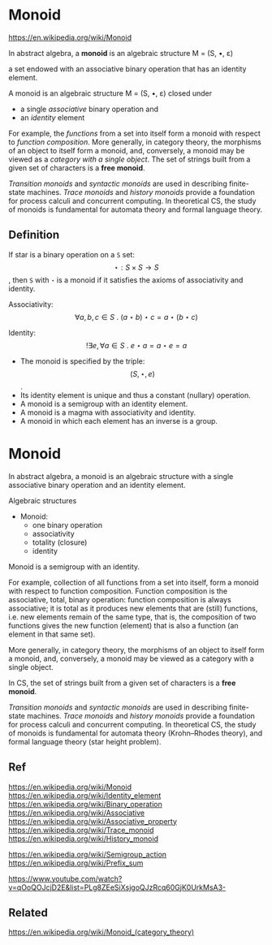 # Monoid

https://en.wikipedia.org/wiki/Monoid

In abstract algebra, a **monoid** is an algebraic structure M = (S, •, ε)


a set endowed with an associative binary operation that has an identity element.


A monoid is an algebraic structure M = (S, •, ε)
closed under
- a single *associative* binary operation and
- an *identity* element


For example,
the *functions* from a set into itself form a monoid with respect to *function composition*. More generally, in category theory, the morphisms of an object to itself form a monoid, and, conversely, a monoid may be viewed as a *category with a single object*. The set of strings built from a given set of characters is a **free monoid**.

*Transition monoids* and *syntactic monoids* are used in describing finite-state machines. *Trace monoids* and *history monoids* provide a foundation for process calculi and concurrent computing. In theoretical CS, the study of monoids is fundamental for automata theory and formal language theory.


## Definition

If star is a binary operation on a `S` set: $$\star: S \times S \to S$$, then `S` with `⋆` is a monoid if it satisfies the axioms of associativity and identity.

Associativity: 
$$\forall a,b,c \in S\ .\ (a \star b) \star c = a \star (b \star c)$$

Identity: 
$$!\exists e, \forall a\in S\ .\ e \star a = a \star e = a$$

- The monoid is specified by the triple: $$(S,\star,e)$$.
- Its identity element is unique and thus a constant (nullary) operation.
- A monoid is a semigroup with an identity element.
- A monoid is a magma with associativity and identity.
- A monoid in which each element has an inverse is a group.


# Monoid

In abstract algebra, a monoid is an algebraic structure with a single associative binary operation and an identity element.

Algebraic structures
  - Monoid:
    - one binary operation
    - associativity
    - totality (closure)
    - identity


Monoid is a semigroup with an identity.

For example, collection of all functions from a set into itself, form a monoid with respect to function composition. Function composition is the associative, total, binary operation: function composition is always associative; it is total as it produces new elements that are (still) functions, i.e. new elements remain of the same type, that is, the composition of two functions gives the new function (element) that is also a function (an element in that same set).

More generally, in category theory, the morphisms of an object to itself form a monoid, and, conversely, a monoid may be viewed as a category with a single object.


In CS, the set of strings built from a given set of characters is a **free monoid**.

*Transition monoids* and *syntactic monoids* are used in describing finite-state machines. *Trace monoids* and *history monoids* provide a foundation for process calculi and concurrent computing. In theoretical CS, the study of monoids is fundamental for automata theory (Krohn–Rhodes theory), and formal language theory (star height problem).



## Ref
https://en.wikipedia.org/wiki/Monoid
https://en.wikipedia.org/wiki/Identity_element
https://en.wikipedia.org/wiki/Binary_operation
https://en.wikipedia.org/wiki/Associative
https://en.wikipedia.org/wiki/Associative_property
https://en.wikipedia.org/wiki/Trace_monoid
https://en.wikipedia.org/wiki/History_monoid


https://en.wikipedia.org/wiki/Semigroup_action
https://en.wikipedia.org/wiki/Prefix_sum

https://www.youtube.com/watch?v=qOoQOJcjD2E&list=PLg8ZEeSiXsjgoQJzRcq60GjK0UrkMsA3-


## Related
https://en.wikipedia.org/wiki/Monoid_(category_theory)
